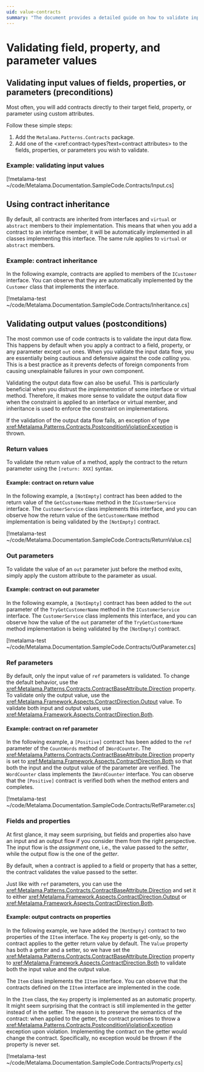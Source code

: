 ```yaml
---
uid: value-contracts
summary: "The document provides a detailed guide on how to validate input and output values of fields, properties, or parameters using Metalama.Patterns.Contracts package in coding. It covers contract inheritance, return values, out parameters, ref parameters, and fields and properties."
---
```


# Validating field, property, and parameter values

## Validating input values of fields, properties, or parameters (preconditions)

Most often, you will add contracts directly to their target field, property, or parameter using custom attributes.

Follow these simple steps:

1. Add the `Metalama.Patterns.Contracts` package.
2. Add one of the <xref:contract-types?text=contract attributes> to the fields, properties, or parameters you wish to validate.

### Example: validating input values

[!metalama-test ~/code/Metalama.Documentation.SampleCode.Contracts/Input.cs]

## Using contract inheritance

By default, all contracts are inherited from interfaces and `virtual` or `abstract` members to their implementation. This means that when you add a contract to an interface member, it will be automatically implemented in all classes implementing this interface. The same rule applies to `virtual` or `abstract` members.

### Example: contract inheritance

In the following example, contracts are applied to members of the `ICustomer` interface. You can observe that they are automatically implemented by the `Customer` class that implements the interface.

[!metalama-test ~/code/Metalama.Documentation.SampleCode.Contracts/Inheritance.cs]

## Validating output values (postconditions)

The most common use of code contracts is to validate the input data flow. This happens by default when you apply a contract to a field, property, or any parameter except `out` ones. When you validate the input data flow, you are essentially being cautious and defensive against the code _calling_ you. This is a best practice as it prevents defects of foreign components from causing unexplainable failures in your own component.

Validating the output data flow can also be useful. This is particularly beneficial when you distrust the _implementation_ of some interface or virtual method. Therefore, it makes more sense to validate the output data flow when the constraint is applied to an interface or virtual member, and inheritance is used to enforce the constraint on implementations.

If the validation of the output data flow fails, an exception of type <xref:Metalama.Patterns.Contracts.PostconditionViolationException> is thrown.

### Return values

To validate the return value of a method, apply the contract to the return parameter using the `[return: XXX]` syntax.

#### Example: contract on return value

In the following example, a `[NotEmpty]` contract has been added to the return value of the `GetCustomerName` method in the `ICustomerService` interface. The `CustomerService` class implements this interface, and you can observe how the return value of the `GetCustomerName` method implementation is being validated by the `[NotEmpty]` contract.

[!metalama-test ~/code/Metalama.Documentation.SampleCode.Contracts/ReturnValue.cs]

### Out parameters

To validate the value of an `out` parameter just before the method exits, simply apply the custom attribute to the parameter as usual.

#### Example: contract on out parameter

In the following example, a `[NotEmpty]` contract has been added to the `out` parameter of the `TryGetCustomerName` method in the `ICustomerService` interface. The `CustomerService` class implements this interface, and you can observe how the value of the `out` parameter of the `TryGetCustomerName` method implementation is being validated by the `[NotEmpty]` contract.

[!metalama-test ~/code/Metalama.Documentation.SampleCode.Contracts/OutParameter.cs]

### Ref parameters

By default, only the input value of `ref` parameters is validated. To change the default behavior, use the <xref:Metalama.Patterns.Contracts.ContractBaseAttribute.Direction> property. To validate only the output value, use the <xref:Metalama.Framework.Aspects.ContractDirection.Output> value. To validate both input and output values, use <xref:Metalama.Framework.Aspects.ContractDirection.Both>.

#### Example: contract on ref parameter

In the following example, a `[Positive]` contract has been added to the `ref` parameter of the `CountWords` method of `IWordCounter`. The <xref:Metalama.Patterns.Contracts.ContractBaseAttribute.Direction> property is set to <xref:Metalama.Framework.Aspects.ContractDirection.Both> so that both the input and the output value of the parameter are verified. The `WordCounter` class implements the `IWordCounter` interface. You can observe that the `[Positive]` contract is verified both when the method enters and completes.

[!metalama-test ~/code/Metalama.Documentation.SampleCode.Contracts/RefParameter.cs]

### Fields and properties

At first glance, it may seem surprising, but fields and properties also have an input and an output flow if you consider them from the right perspective. The input flow is the _assignment_ one, i.e., the value passed to the _setter_, while the output flow is the one of the _getter_.

By default, when a contract is applied to a field or property that has a setter, the contract validates the value passed to the setter.

Just like with `ref` parameters, you can use the <xref:Metalama.Patterns.Contracts.ContractBaseAttribute.Direction> and set it to either <xref:Metalama.Framework.Aspects.ContractDirection.Output> or <xref:Metalama.Framework.Aspects.ContractDirection.Both>.

#### Example: output contracts on properties

In the following example, we have added the `[NotEmpty]` contract to two properties of the `IItem` interface. The `Key` property is get-only, so the contract applies to the getter return value by default. The `Value` property has both a getter and a setter, so we have set the <xref:Metalama.Patterns.Contracts.ContractBaseAttribute.Direction> property to <xref:Metalama.Framework.Aspects.ContractDirection.Both> to validate both the input value and the output value.

The `Item` class implements the `IItem` interface. You can observe that the contracts defined on the `IItem` interface are implemented in the code.

In the `Item` class, the `Key` property is implemented as an automatic property. It might seem surprising that the contract is still implemented in the getter instead of in the setter. The reason is to preserve the semantics of the contract: when applied to the getter, the contract promises to throw a <xref:Metalama.Patterns.Contracts.PostconditionViolationException> exception upon violation. Implementing the contract on the getter would change the contract. Specifically, no exception would be thrown if the property is never set.

[!metalama-test ~/code/Metalama.Documentation.SampleCode.Contracts/Property.cs]


